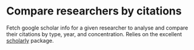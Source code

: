# Compare researchers by citations

Fetch google scholar info for a given researcher to analyse and compare their citations by type, year, and concentration. Relies on the excellent [scholarly](https://github.com/scholarly-python-package/scholarly) package.